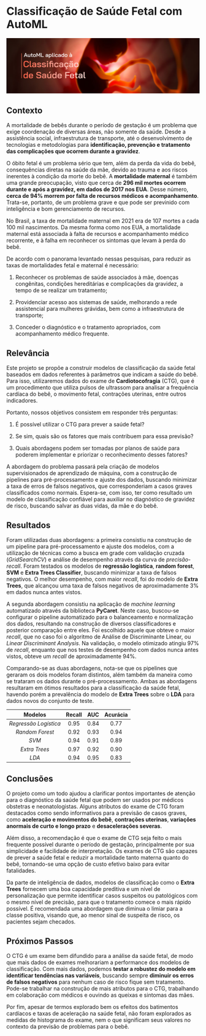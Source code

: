 # Classificação de Saúde Fetal com AutoML

<p align="center">
  <img src="capa_p6.png" >
</p>

## Contexto

A mortalidade de bebês durante o período de gestação é um problema que exige coordenação de diversas áreas, não somente da saúde. Desde a assistência social, infraestrutura de transporte, até o desenvolvimento de tecnologias e metodologias para **identificação, prevenção e tratamento das complicações que ocorrem durante a gravidez**.

O óbito fetal é um problema sério que tem, além da perda da vida do bebê, consequências diretas na saúde da mãe, devido ao trauma e aos riscos inerentes à condição da morte do bebê. A **mortalidade maternal** é também uma grande preocupação, visto que cerca de **296 mil mortes ocorrem durante e após a gravidez, em dados de 2017 nos EUA**. Desse número, **cerca de 94% morrem por falta de recursos médicos e acompanhamento**. Trata-se, portanto, de um problema grave e que pode ser previnido com inteligência e bom gerenciamento de recursos.

No Brasil, a taxa de mortalidade maternal em 2021 era de 107 mortes a cada 100 mil nascimentos. Da mesma forma como nos EUA, a mortalidade maternal está associada à falta de recursos e acompanhamento médico recorrente, e à falha em reconhecer os sintomas que levam à perda do bebê.

De acordo com o panorama levantado nessas pesquisas, para reduzir as taxas de mortalidades fetal e maternal é necessário:

1. Reconhecer os problemas de saúde associados à mãe, doenças congênitas, condições hereditárias e complicações da gravidez, a tempo de se realizar um tratamento;

2. Providenciar acesso aos sistemas de saúde, melhorando a rede assistencial para mulheres grávidas, bem como a infraestrutura de transporte;

3. Conceder o diagnóstico e o tratamento apropriados, com acompanhamento médico frequente.

## Relevância

Este projeto se propõe a construir modelos de classificação da saúde fetal baseados em dados referentes à parâmetros que indicam a saúde do bebê. Para isso, utilizaremos dados do exame de **Cardiotocofragia** (CTG), que é um procedimento que utiliza pulsos de ultrassom para analisar a frequência cardíaca do bebê, o movimento fetal, contrações uterinas, entre outros indicadores.

Portanto, nossos objetivos consistem em responder três perguntas:

1. É possível utilizar o CTG para prever a saúde fetal?

2. Se sim, quais são os fatores que mais contribuem para essa previsão?

3. Quais abordagens podem ser tomadas por planos de saúde para poderem implementar e priorizar o reconhecimento desses fatores?

A abordagem do problema passará pela criação de modelos supervisionados de aprendizado de máquina, com a construção de pipelines para pré-processamento e ajuste dos dados, buscando minimizar a taxa de erros de falsos negativos, que corresponderiam a casos graves classificados como normais. Espera-se, com isso, ter como resultado um modelo de classificação confiável para auxiliar no diagnóstico de gravidez de risco, buscando salvar as duas vidas, da mãe e do bebê.

## Resultados

Foram utilizadas duas abordagens: a primeira consistiu na construção de um pipeline para pré-processamento e ajuste dos modelos, com a utilização de técnicas como a busca em grade com validação cruzada (*GridSearchCV*) e análise de desempenho através da curva de *precisão-recall*. Foram testados os modelos de **regressão logística**, **random forest**, **SVM** e **Extra Trees Classifier**, buscando minimizar a taxa de falsos negativos. O melhor desempenho, com maior *recall*, foi do modelo de **Extra Trees**, que alcançou uma taxa de falsos negativos de aproximadamente 3% em dados nunca antes vistos.

A segunda abordagem consistiu na aplicação de *machine learning* automatizado através da biblioteca **PyCaret**. Neste caso, buscou-se configurar o pipeline automatizado para o balanceamento e normalização dos dados, resultando na construção de diversos classificadores e posterior comparação entre eles. Foi escolhido aquele que obteve o maior *recall*, que no caso foi o algoritmo de Análise de Discriminante Linear, ou *Linear Discriminant Analysis*. Na validação, o modelo otimizado atingiu 97% de *recall*, enquanto que nos testes de desempenho com dados nunca antes vistos, obteve um *recall* de aproximadamente 94%. 

Comparando-se as duas abordagens, nota-se que os pipelines que geraram os dois modelos foram distintos, além também da maneira como se trataram os dados durante o pré-processamento. Ambas as abordagens resultaram em ótimos resultados para a classificação da saúde fetal, havendo porém a prevalência do modelo de **Extra Trees** sobre o **LDA** para dados novos do conjunto de teste.

|      **Modelos**      | **Recall** | **AUC** | **Acurácia** |
|:---------------------:|:----------:|:-------:|:------------:|
| _Regressão Logística_ | 0.95       | 0.84    | 0.77         |
| _Random Forest_       | 0.92       | 0.93    | 0.94         |
| _SVM_                 | 0.94       | 0.91    | 0.89         |
| _Extra Trees_         | 0.97       | 0.92    | 0.90         |
| _LDA_                 | 0.94       | 0.95    | 0.83         |

## Conclusões

O projeto como um todo ajudou a clarificar pontos importantes de atenção para o diagnóstico da saúde fetal que podem ser usados por médicos obstetras e neonatologistas. Alguns atributos do exame de CTG foram destacados como sendo informativos para a previsão de casos graves, como **aceleração e movimentos do bebê**, **contrações uterinas**, **variações anormais de curto e longo prazo** e **desacelerações severas**.

Além disso, a recomendação é que o exame de CTG seja feito o mais frequente possível durante o período de gestação, principalmente por sua simplicidade e facilidade de interpretação. Os exames de CTG são capazes de prever a saúde fetal e reduzir a mortalidade tanto materna quanto do bebê, tornando-se uma opção de custo efetivo baixo para evitar fatalidades.

Da parte de inteligência de dados, modelos de classificação como o **Extra Trees** fornecem uma boa capacidade preditiva e um nível de personalização que permite identificar casos suspeitos ou patológicos com o mesmo nível de precisão, para que o tratamento comece o mais rápido possível. É recomendada uma abordagem que diminua o limiar para a classe positiva, visando que, ao menor sinal de suspeita de risco, os pacientes sejam checados.

## Próximos Passos

O CTG é um exame bem difundido para a análise da saúde fetal, de modo que mais dados de exames melhorariam a performance dos modelos de classificação. Com mais dados, podemos **testar a robustez do modelo em identificar tendências nas variáveis**, buscando sempre **diminuir os erros de falsos negativos** para nenhum caso de risco fique sem tratamento. Pode-se trabalhar na construção de mais atributos para o CTG, trabalhando em colaboração com médicos e ouvindo as queixas e sintomas das mães. 

Por fim, apesar de termos explorado bem os efeitos dos batimentos cardíacos e taxas de aceleração na saúde fetal, não foram explorados as medidas de histograma do exame, nem o que significam seus valores no contexto da previsão de problemas para o bebê.
